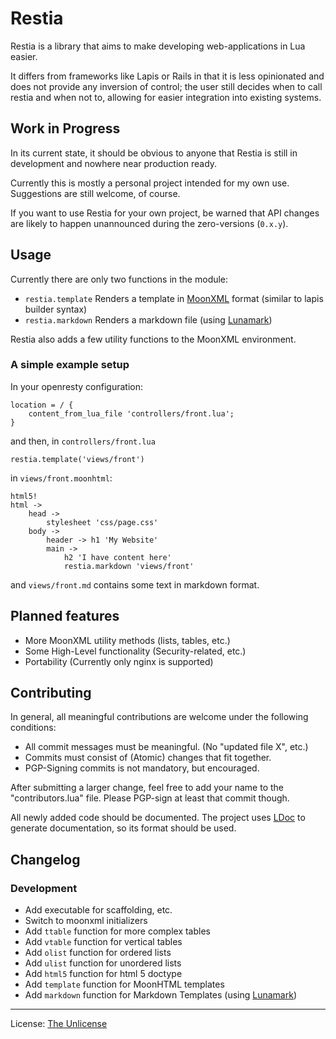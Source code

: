 Restia
================================================================================

Restia is a library that aims to make developing web-applications in Lua easier.

It differs from frameworks like Lapis or Rails in that it is less opinionated and
does not provide any inversion of control;
the user still decides when to call restia and when not to, allowing for easier
integration into existing systems.

Work in Progress
--------------------------------------------------------------------------------

In its current state, it should be obvious to anyone that Restia is still in
development and nowhere near production ready.

Currently this is mostly a personal project intended for my own use.
Suggestions are still welcome, of course.

If you want to use Restia for your own project,
be warned that API changes are likely to happen unannounced during the
zero-versions (`0.x.y`).

Usage
--------------------------------------------------------------------------------

Currently there are only two functions in the module:

- `restia.template`
Renders a template in [MoonXML][moonxml] format (similar to lapis builder syntax)
- `restia.markdown`
Renders a markdown file (using [Lunamark][lunamark])

Restia also adds a few utility functions to the MoonXML environment.

### A simple example setup

In your openresty configuration:

	location = / {
		content_from_lua_file 'controllers/front.lua';
	}

and then, in `controllers/front.lua`

	restia.template('views/front')

in `views/front.moonhtml`:

	html5!
	html ->
		head ->
			stylesheet 'css/page.css'
		body ->
			header -> h1 'My Website'
			main ->
				h2 'I have content here'
				restia.markdown 'views/front'

and `views/front.md` contains some text in markdown format.

Planned features
--------------------------------------------------------------------------------

- More MoonXML utility methods (lists, tables, etc.)
- Some High-Level functionality (Security-related, etc.)
- Portability (Currently only nginx is supported)

Contributing
--------------------------------------------------------------------------------

In general, all meaningful contributions are welcome
under the following conditions:

- All commit messages must be meaningful. (No "updated file X", etc.)
- Commits must consist of (Atomic) changes that fit together.
- PGP-Signing commits is not mandatory, but encouraged.

After submitting a larger change, feel free to add your name to the
"contributors.lua" file. Please PGP-sign at least that commit though.

All newly added code should be documented. The project uses [LDoc][ldoc] to
generate documentation, so its format should be used.

Changelog
--------------------------------------------------------------------------------

### Development

- Add executable for scaffolding, etc.
- Switch to moonxml initializers
- Add `ttable` function for more complex tables
- Add `vtable` function for vertical tables
- Add `olist` function for ordered lists
- Add `ulist` function for unordered lists
- Add `html5` function for html 5 doctype
- Add `template` function for MoonHTML templates
- Add `markdown` function for Markdown Templates (using [Lunamark][lunamark])

----

License: [The Unlicense][unlicense]

[moonxml]:    https://github.com/darkwiiplayer/moonxml "MoonXML"
[lunamark]:   https://github.com/jgm/lunamark "Lunamark"
[unlicense]:  https://unlicense.org "The Unlicense"
[ldoc]:       https://github.com/stevedonovan/LDoc, "LDoc - A Lua Documentation Tool"

